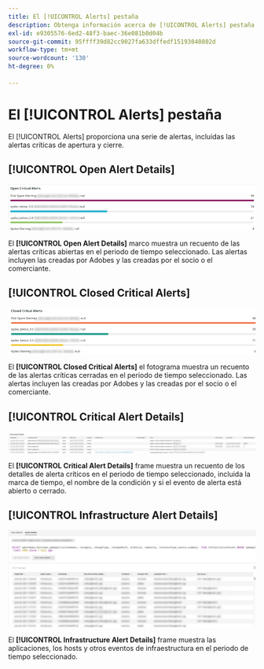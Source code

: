 ```yaml
---
title: El [!UICONTROL Alerts] pestaña
description: Obtenga información acerca de [!UICONTROL Alerts] pestaña de [!DNL Observation for Adobe Commerce].
exl-id: e9305576-6ed2-48f3-baec-36e081b0d04b
source-git-commit: 95ffff39d82cc9027fa633dffedf15193040802d
workflow-type: tm+mt
source-wordcount: '130'
ht-degree: 0%

---
```


# El [!UICONTROL Alerts] pestaña

El [!UICONTROL Alerts] proporciona una serie de alertas, incluidas las alertas críticas de apertura y cierre.

## [!UICONTROL Open Alert Details]

![Abrir alertas críticas](../../assets/tools/observation-for-adobe-commerce/alerts-tab-1.jpg)

El **[!UICONTROL Open Alert Details]** marco muestra un recuento de las alertas críticas abiertas en el periodo de tiempo seleccionado. Las alertas incluyen las creadas por Adobes y las creadas por el socio o el comerciante.

## [!UICONTROL Closed Critical Alerts]

![Alertas críticas cerradas](../../assets/tools/observation-for-adobe-commerce/alerts-tab-2.jpg)

El **[!UICONTROL Closed Critical Alerts]** el fotograma muestra un recuento de las alertas críticas cerradas en el periodo de tiempo seleccionado. Las alertas incluyen las creadas por Adobes y las creadas por el socio o el comerciante.

## [!UICONTROL Critical Alert Details]

![Detalles de alertas críticas](../../assets/tools/observation-for-adobe-commerce/alerts-tab-3.jpg)

El **[!UICONTROL Critical Alert Details]** frame muestra un recuento de los detalles de alerta críticos en el periodo de tiempo seleccionado, incluida la marca de tiempo, el nombre de la condición y si el evento de alerta está abierto o cerrado.

## [!UICONTROL Infrastructure Alert Details]

![Detalles de alerta de infraestructura](../../assets/tools/observation-for-adobe-commerce/alerts-tab-4.jpg)

El **[!UICONTROL Infrastructure Alert Details]** frame muestra las aplicaciones, los hosts y otros eventos de infraestructura en el periodo de tiempo seleccionado.
